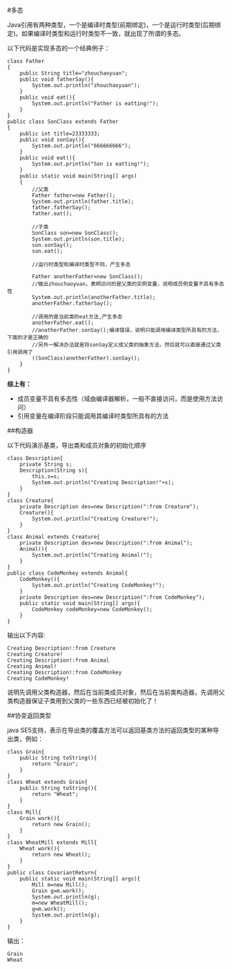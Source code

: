 #多态

Java引用有两种类型，一个是编译时类型(前期绑定)，一个是运行时类型(后期绑定)。如果编译时类型和运行时类型不一致，就出现了所谓的多态。

以下代码是实现多态的一个经典例子：

    class Father
    {
    	public String title="zhouchaoyuan";
    	public void fatherSay(){
    		System.out.println("zhouchaoyuan");
    	}
    	public void eat(){
    		System.out.println("Father is eatting!");
    	}
    }
    public class SonClass extends Father
    {
    	public int title=23333333;
    	public void sonSay(){
    		System.out.println("666666666");
    	}
    	public void eat(){
    		System.out.println("Son is eatting!");
    	}
    	public static void main(String[] args) 
    	{
    		//父类
    		Father father=new Father();
    		System.out.println(father.title);
    		father.fatherSay();
    		father.eat();
    
    		//子类
    		SonClass son=new SonClass();
    		System.out.println(son.title);
    		son.sonSay();
    		son.eat();
    
    		//运行时类型和编译时类型不同，产生多态
    
    		Father anotherFather=new SonClass();
    		//输出zhouchaoyuan，表明访问的是父类的实例变量，说明成员例变量不具有多态性
    		System.out.println(anotherFather.title);
    		anotherFather.fatherSay();
    
    		//调用的是当前类的eat方法,产生多态
    		anotherFather.eat();
    		//anotherFather.sonSay();编译错误，说明只能调用编译类型所具有的方法，下面的才是正确的
			//另外一解决办法就是将sonSay定义成父类的抽象方法，然后就可以直接通过父类引用调用了
    		((SonClass)anotherFather).sonSay();
    	}
    }
    
**综上有：**

- 成员变量不具有多态性（域由编译器解析，一般不直接访问，而是使用方法访问）
- 引用变量在编译阶段只能调用其编译时类型所具有的方法

##构造器

以下代码演示基类，导出类和成员对象的初始化顺序

	class Description{
		private String s;
		Description(String s){
			this.s=s;
			System.out.println("Creating Description!"+s);
		}
	}
	class Creature{
		private Description des=new Description(":from Creature");
		Creature(){
			System.out.println("Creating Creature!");
		}
	}
	class Animal extends Creature{
		private Description des=new Description(":from Animal");
		Animal(){
			System.out.println("Creating Animal!");
		} 
	}
	public class CodeMonkey extends Animal{
		CodeMonkey(){
			System.out.println("Creating CodeMonkey!");
		}
		private Description des=new Description(":from CodeMonkey");
		public static void main(String[] args){
			CodeMonkey codeMonkey=new CodeMonkey();
		}
	}

输出以下内容:</br>

    Creating Description!:from Creature
    Creating Creature!
    Creating Description!:from Animal
    Creating Animal!
    Creating Description!:from CodeMonkey
    Creating CodeMonkey!

说明先调用父类构造器，然后在当前类成员对象，然后在当前类构造器，先调用父类构造器保证子类用到父类的一些东西已经被初始化了！


##协变返回类型

java SE5支持，表示在导出类的覆盖方法可以返回基类方法的返回类型的某种导出类，例如：

	class Grain{
		public String toString(){
			return "Grain";
		}
	}
	class Wheat extends Grain{
		public String toString(){
			return "Wheat";
		}
	}
	class Mill{
		Grain work(){
			return new Grain();
		}
	}
	class WheatMill extends Mill{
		Wheat work(){
			return new Wheat();
		}
	}
	public class CovariantReturn{
		public static void main(String[] args){
			Mill m=new Mill();
			Grain g=m.work();
			System.out.println(g);
			m=new WheatMill();
			g=m.work();
			System.out.println(g); 
		}
	}

输出：

	Grain
	Wheat
